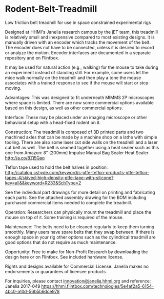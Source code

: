 # Rodent-Belt-Treadmill
Low friction belt treadmill for use in space constrained experimental rigs

Designed at HHMI's Janelia research campus by the jET team, this treadmill is relatively small and inexpensive compared to most existing designs. It is manually driven with an encoder which tracks the movement of the belt. The encoder does not have to be connected, unless it is desired to record or analyze the motion. Encoder interfaces are documented in a separate repository and on Flintbox.

It may be used for natural action (e.g., walking) for the mouse to take during an experiment instead of standing still. For example, some users let the mice walk normally on the treadmill and then play a tone the mouse associates with a trained response to see if the mouse will start or stop moving.

Advantages: This was designed to fit underneath MIMMS 2P microscopes where space is limited. There are now some commercial options available based on this design, as well as other commercial options.

Interface: These may be placed under an imaging microscope or other behavioral setup with a head-fixed rodent on it. 

Construction: The treadmill is composed of 3D printed parts and two machined axles that can be made by a machine shop on a lathe with simple tooling. There are also some laser cut side walls on the treadmill and a laser cut belt as well. 
The belt is seamed together using a heat sealer such as this one from Amazon: 
8" (200mm) Impulse Manual Bag Sealer Heat Sealer http://a.co/8Zj5Gaq

Teflon tape used to hold the belt halves in position:
http://catalog.cshyde.com/keyword/s-ptfe-teflon-products-ptfe-teflon-tapes-4/skived-high-density-ptfe-tape-with-silicone?key=all&&keyword=R233&SchType=2

See the individual part drawings for more detail on printing and fabricating each parts. See the attached assembly drawing for the BOM including purchased commercial items needed to complete the treadmill. 

Operation: Researchers can physically mount the treadmill and place the mouse on top of it. Some training is required of the mouse. 

Maintenance: The belts need to be cleaned regularly to keep them turning smoothly. Many users have spare belts that they swap between. If there is enough space in your rig other options such as the cylindrical treadmill are good options that do not require as much maintenance. 

Opportunity: Free to make for Non-Profit Research by downloading the design here or on Flintbox. See included hardware license. 

Rights and designs available for Commercial License. Janelia makes no endorsements or guarantees of licensee products.

For inquiries, please contact innovation@janelia.hhmi.org and reference: Janelia 2017-049
https://hhmi.flintbox.com/technologies/5e4af2a5-6154-4bc0-a10d-56b5b6dce978
